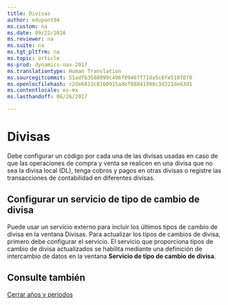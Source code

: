 ```yaml
---
title: Divisas
author: edupont04
ms.custom: na
ms.date: 09/22/2016
ms.reviewer: na
ms.suite: na
ms.tgt_pltfrm: na
ms.topic: article
ms-prod: dynamics-nav-2017
ms.translationtype: Human Translation
ms.sourcegitcommit: 51adfb3588099c496f0946ff71da5c6fe518f070
ms.openlocfilehash: c2de6813c8160915adef88841998c3d321de63d1
ms.contentlocale: es-mx
ms.lasthandoff: 06/26/2017

---
```


# <a name="currencies"></a>Divisas
Debe configurar un código por cada una de las divisas usadas en caso de que las operaciones de compra y venta se realicen en una divisa que no sea la divisa local (DL), tenga cobros y pagos en otras divisas o registre las transacciones de contabilidad en diferentes divisas.  

## <a name="set-up-a-currency-exchange-rate-service"></a>Configurar un servicio de tipo de cambio de divisa
Puede usar un servicio externo para incluir los últimos tipos de cambio de divisa en la ventana Divisas. Para actualizar los tipos de cambios de divisa, primero debe configurar el servicio.
El servicio que proporciona tipos de cambio de divisa actualizados se habilita mediante una definición de intercambio de datos en la ventana **Servicio de tipo de cambio de divisa**.  

## <a name="see-also"></a>Consulte también
[Cerrar años y periodos](year-close-years-periods.md)

